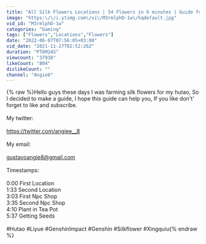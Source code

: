 ```yaml
---
title: "All Silk Flowers Locations | 54 Flowers in 6 minutes | Guide for Hutao and Xingqiu"
image: "https:\/\/i.ytimg.com\/vi\/M3rmlphD-1w\/hqdefault.jpg"
vid_id: "M3rmlphD-1w"
categories: "Gaming"
tags: ["Flowers","Locations","Flowers"]
date: "2022-06-07T07:56:05+03:00"
vid_date: "2021-11-27T02:52:26Z"
duration: "PT6M24S"
viewcount: "37938"
likeCount: "804"
dislikeCount: ""
channel: "Angie8"
---
```

{% raw %}Hello guys these days I was farming silk flowers for my hutao, So I decided to make a guide, I hope this guide can help you, If you like don't' forget to like and subscribe.<br /><br />My twitter:<br /><br /><a rel="nofollow" target="blank" href="https://twitter.com/angiee__8">https://twitter.com/angiee__8</a><br /><br />My email:<br /><br />gustavoangie8@gmail.com<br /><br />Timestamps:<br /><br />0:00 First Location <br />1:33 Second Location <br />3:03 First Npc Shop <br />3:35 Second Npc Shop <br />4:10 Plant in Tea Pot <br />5:37 Getting Seeds <br /><br />#Hutao #Liyue #GenshinImpact #Genshin #Silkflower #Xingquiu{% endraw %}
